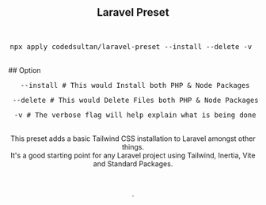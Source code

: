 <p align="center">
  <br />
  <!-- <a href="https://preset.dev">
    <img width="100" src="https://raw.githubusercontent.com/preset/cli/main/.github/assets/logo.svg" alt="Logo of the Preset tool">
  </a> -->
  <!-- <a href="https://tedbree.com">
    <img src="https://content.app-sources.com/s/14630223212260103/uploads/Logos/TEDBREE_WHITE-1462185.png" alt="Logo of Tedbree">
  </a> -->
  
</p>

<h2 align="center"> Laravel Preset</h2>

<p align="center">
 
  <br />
  <pre align="center">npx apply codedsultan/laravel-preset --install --delete -v </pre>

  <br />
## Option
<pre align="center"> --install # This would Install both PHP & Node Packages</pre>
<pre align="center"> --delete # This would Delete Files both PHP & Node Packages</pre>
<pre align="center"> -v # The verbose flag will help explain what is being done</pre>
</p>
<br />

<div align="center">
  This preset adds a basic Tailwind CSS installation to Laravel amongst other things. 
  <br />
  It's a good starting point for any Laravel project using Tailwind, Inertia, Vite and Standard Packages.

  <br />

</div>

<p align="center">
  <br />
  <br />
  ·
  <br />
  <br />
  <!-- <sub>Built with ❤︎ by <a href="https://github.com/dammyammy">Damilola Ogunmoye</a> -->
</p>